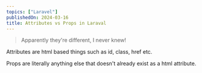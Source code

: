 ```yaml
---
topics: ["Laravel"]
publishedOn: 2024-03-16
title: Attributes vs Props in Laraval
---
```



>Apparently they're different, I never knew!

Attributes are html based things such as id, class, href etc. 

Props are literally anything else that doesn't already exist as a html attribute. 

